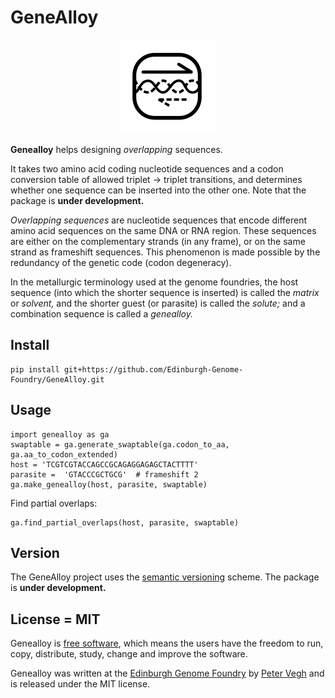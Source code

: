 GeneAlloy
=========

<p align="center">
<img alt="GeneAlloy logo" title="GeneAlloy" src="docs/_static/images/genealloy.png" width="150">
</p>

**Genealloy** helps designing *overlapping* sequences.

It takes two amino acid coding nucleotide sequences and a codon conversion table of allowed triplet -> triplet transitions, and determines whether one sequence can be inserted into the other one. Note that the package is **under development.**

*Overlapping sequences* are nucleotide sequences that encode different amino acid sequences on the same DNA or RNA region. These sequences are either on the complementary strands (in any frame), or on the same strand as frameshift sequences. This phenomenon is made possible by the redundancy of the genetic code (codon degeneracy).

In the metallurgic terminology used at the genome foundries, the host sequence (into which the shorter sequence is inserted) is called the *matrix* or *solvent,* and the shorter guest (or parasite) is called the *solute;* and a combination sequence is called a *genealloy.*


Install
-------

    pip install git+https://github.com/Edinburgh-Genome-Foundry/GeneAlloy.git


Usage
-----

    import genealloy as ga
    swaptable = ga.generate_swaptable(ga.codon_to_aa, ga.aa_to_codon_extended)
    host = 'TCGTCGTACCAGCCGCAGAGGAGAGCTACTTTT'
    parasite =  'GTACCCGCTGCG'  # frameshift 2
    ga.make_genealloy(host, parasite, swaptable)

Find partial overlaps:

    ga.find_partial_overlaps(host, parasite, swaptable)


Version
-------

The GeneAlloy project uses the [semantic versioning](https://semver.org) scheme. The package is **under development.**


License = MIT
-------------

Genealloy is [free software](https://www.gnu.org/philosophy/free-sw.en.html), which means the users have the freedom to run, copy, distribute, study, change and improve the software.

Genealloy was written at the [Edinburgh Genome Foundry](https://edinburgh-genome-foundry.github.io/) by [Peter Vegh](https://github.com/veghp) and is released under the MIT license.
